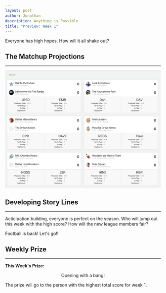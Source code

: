 ```yaml
---
layout: post
author: Jonathan
description: Anything is Possible
title: "Preview: Week 1"
---
```

Everyone has high hopes. How will it all shake out?

## The Matchup Projections
---
<img class="center" src="/assets/projections/wp1.png" alt="week 1 preview">

## Developing Story Lines
---

Acticipation building, everyone is perfect on the season. Who will jump out this week with the high score? How will the new league members fair? 

Football is back! Let's go!! 

## Weekly Prize
---
**This Week's Prize:**
<p class="callout" align="center">Opening with a bang!</p>
The prize will go to the person with the highest total score for week 1.